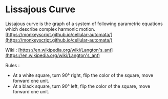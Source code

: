 # Lissajous Curve

Lissajous curve is the graph of a system of following parametric equations which describe complex harmonic motion. [https://monkeyscript.github.io/cellular-automata/](https://monkeyscript.github.io/cellular-automata/)


Wiki : [https://en.wikipedia.org/wiki/Langton's_ant](https://en.wikipedia.org/wiki/Langton's_ant)

Rules : 
- At a white square, turn 90° right, flip the color of the square, move forward one unit.
- At a black square, turn 90° left, flip the color of the square, move forward one unit.

